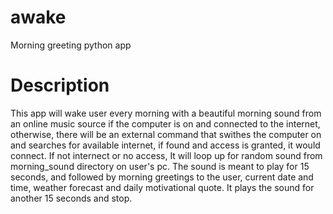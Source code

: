 # awake
Morning greeting python app

# Description
This app will wake user every morning with a beautiful morning sound from an online music source if the computer is on and connected to the internet, 
otherwise, there will be an external command that swithes the computer on and searches for available internet, if found and access is granted, it would
connect. If not internect or no access, It will loop up for random sound from morning_sound directory on user's pc. 
The sound is meant to play for 15 seconds, and followed by morning greetings to the user, current date and time, weather forecast and daily motivational quote.
It plays the sound for another 15 seconds and stop.
